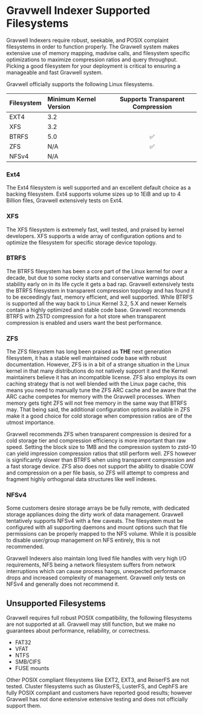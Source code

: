 # Gravwell Indexer Supported Filesystems

Gravwell Indexers require robust, seekable, and POSIX complaint filesystems in order to function properly.  The Gravwell system makes extensive use of memory mapping, madvise calls, and filesystem specific optimizations to maximize compression ratios and query throughput.  Picking a good filesystem for your deployment is critical to ensuring a manageable and fast Gravwell system.

Gravwell officially supports the following Linux filesystems.

| Filesystem | Minimum Kernel Version | Supports Transparent Compression |
|:-----------|:-----------------------|:--------------------------------:|
| EXT4       | 3.2                    |                                  |
| XFS        | 3.2                    |                                  |
| BTRFS      | 5.0                    | ✅                               |
| ZFS        | N/A                    | ✅                               |
| NFSv4      | N/A                    |                                  |




### Ext4

The Ext4 filesystem is well supported and an excellent default choice as a backing filesystem.  Ext4 supports volume sizes up to 1EiB and up to 4 Billion files, Gravwell extensively tests on Ext4.

### XFS

The XFS filesystem is extremely fast, well tested, and praised by kernel developers.  XFS supports a wide array of configuration options and to optimize the filesystem for specific storage device topology.

### BTRFS

The BTRFS filesystem has been a core part of the Linux kernel for over a decade, but due to some rocky starts and conservative warnings about stability early on in its life cycle it gets a bad rap.  Gravwell extensively tests the BTRFS filesystem in transparent compression topology and has found it to be exceedingly fast, memory efficient, and well supported.  While BTRFS is supported all the way back to Linux Kernel 3.2, 5.X and newer Kernels contain a highly optimized and stable code base.  Gravwell recommends BTRFS with ZSTD compression for a hot store when transparent compression is enabled and users want the best performance.

### ZFS

The ZFS filesystem has long been praised as **THE** next generation filesystem, it has a stable well maintained code base with robust documentation.  However, ZFS is in a bit of a strange situation in the Linux kernel in that many distributions do not natively support it and the Kernel maintainers believe it has an incompatible license.  ZFS also employs its own caching strategy that is not well blended with the Linux page cache, this means you need to manually tune the ZFS ARC cache and be aware that the ARC cache competes for memory with the Gravwell processes.  When memory gets tight ZFS will not free memory in the same way that BTRFS may.  That being said, the additional configuration options available in ZFS make it a good choice for cold storage when compression ratios are of the utmost importance.

Gravwell recommends ZFS when transparent compression is desired for a cold storage tier and compression efficiency is more important than raw speed.  Setting the block size to 1MB and the compression system to zstd-10 can yield impression compression ratios that still perform well.  ZFS however is significantly slower than BTRFS when using transparent compression and a fast storage device.  ZFS also does not support the ability to disable COW and compression on a per file basis, so ZFS will attempt to compress and fragment highly orthogonal data structures like well indexes.

### NFSv4

Some customers desire storage arrays be be fully remote, with dedicated storage appliances doing the dirty work of data management.  Gravwell tentatively supports NFSv4 with a few caveats.  The filesystem must be configured with all supporting daemons and mount options such that file permissions can be properly mapped to the NFS volume.  While it is possible to disable user/group management on NFS entirely, this is not recommended.

Gravwell Indexers also maintain long lived file handles with very high I/O requirements, NFS being a network filesystem suffers from network interruptions which can cause process hangs, unexpected performance drops and increased complexity of management.  Gravwell only tests on NFSv4 and generally does not recommend it.


## Unsupported Filesystems

Gravwell requires full robust POSIX compatibility, the following filesystems are not supported at all.  Gravwell may still function, but we make no guarantees about performance, reliability, or correctness.

* FAT32
* VFAT
* NTFS
* SMB/CIFS
* FUSE mounts

Other POSIX compliant filesystems like EXT2, EXT3, and ReiserFS are not tested.  Cluster filesystems such as GlusterFS, LusterFS, and CephFS are fully POSIX compliant and customers have reported good results; however Gravwell has not done extensive extensive testing and does not officially support them.
